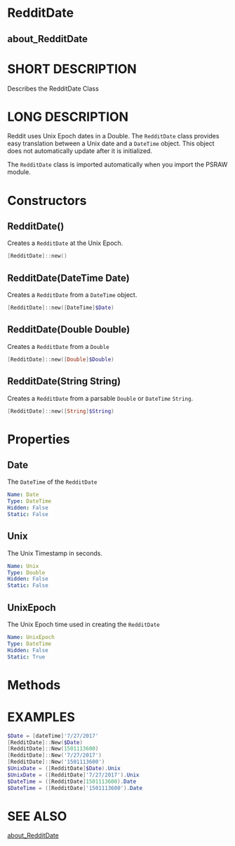 # RedditDate
## about_RedditDate

# SHORT DESCRIPTION
Describes the RedditDate Class

# LONG DESCRIPTION
Reddit uses Unix Epoch dates in a Double. The `RedditDate` class provides easy translation between a Unix date and a `DateTime` object. This object does not automatically update after it is initialized.

The `RedditDate` class is imported automatically when you import the PSRAW module.

# Constructors
## RedditDate()
Creates a `RedditDate` at the Unix Epoch.

```powershell
[RedditDate]::new()
```

## RedditDate(DateTime Date)
Creates a `RedditDate` from a `DateTime` object.

```powershell
[RedditDate]::new([DateTime]$Date)
```

## RedditDate(Double Double)
Creates a `RedditDate` from a `Double`

```powershell
[RedditDate]::new([Double]$Double)
```

## RedditDate(String String)
Creates a `RedditDate` from a parsable `Double` or `DateTime` `String`.

```powershell
[RedditDate]::new([String]$String)
```


# Properties
## Date
The `DateTime` of the `RedditDate`

```yaml
Name: Date
Type: DateTime
Hidden: False
Static: False
```

## Unix
The Unix Timestamp in seconds.

```yaml
Name: Unix
Type: Double
Hidden: False
Static: False
```

## UnixEpoch
The Unix Epoch time used in creating the `RedditDate`

```yaml
Name: UnixEpoch
Type: DateTime
Hidden: False
Static: True
```


# Methods

# EXAMPLES
```powershell
$Date = [dateTime]'7/27/2017'
[RedditDate]::New($Date)
[RedditDate]::New(1501113600)
[RedditDate]::New('7/27/2017')
[RedditDate]::New('1501113600')
$UnixDate = ([RedditDate]$Date).Unix
$UnixDate = ([RedditDate]'7/27/2017').Unix
$DateTime = ([RedditDate]1501113600).Date
$DateTime = ([RedditDate]'1501113600').Date
```

# SEE ALSO

[about_RedditDate](https://psraw.readthedocs.io/en/latest/Module/about_RedditDate)